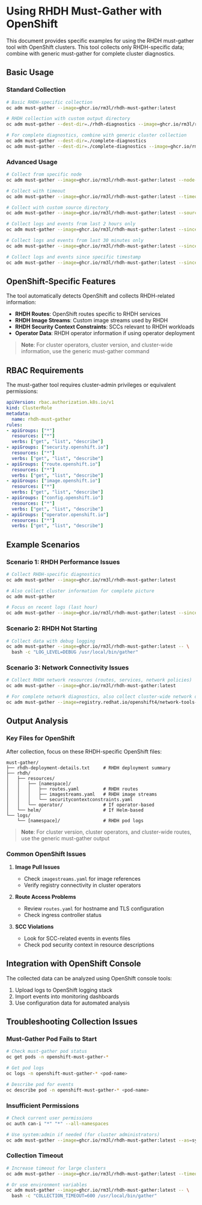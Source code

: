 # Using RHDH Must-Gather with OpenShift

This document provides specific examples for using the RHDH must-gather tool with OpenShift clusters. This tool collects only RHDH-specific data; combine with generic must-gather for complete cluster diagnostics.

## Basic Usage

### Standard Collection

```bash
# Basic RHDH-specific collection
oc adm must-gather --image=ghcr.io/rm3l/rhdh-must-gather:latest

# RHDH collection with custom output directory
oc adm must-gather --dest-dir=./rhdh-diagnostics --image=ghcr.io/rm3l/rhdh-must-gather:latest

# For complete diagnostics, combine with generic cluster collection
oc adm must-gather --dest-dir=./complete-diagnostics
oc adm must-gather --dest-dir=./complete-diagnostics --image=ghcr.io/rm3l/rhdh-must-gather:latest
```

### Advanced Usage

```bash
# Collect from specific node
oc adm must-gather --image=ghcr.io/rm3l/rhdh-must-gather:latest --node-name=worker-1

# Collect with timeout
oc adm must-gather --image=ghcr.io/rm3l/rhdh-must-gather:latest --timeout=10m

# Collect with custom source directory
oc adm must-gather --image=ghcr.io/rm3l/rhdh-must-gather:latest --source-dir=/tmp/rhdh-data

# Collect logs and events from last 2 hours only
oc adm must-gather --image=ghcr.io/rm3l/rhdh-must-gather:latest --since=2h

# Collect logs and events from last 30 minutes only
oc adm must-gather --image=ghcr.io/rm3l/rhdh-must-gather:latest --since=30m

# Collect logs and events since specific timestamp
oc adm must-gather --image=ghcr.io/rm3l/rhdh-must-gather:latest --since-time=2025-08-21T20:00:00Z
```

## OpenShift-Specific Features

The tool automatically detects OpenShift and collects RHDH-related information:

- **RHDH Routes**: OpenShift routes specific to RHDH services
- **RHDH Image Streams**: Custom image streams used by RHDH
- **RHDH Security Context Constraints**: SCCs relevant to RHDH workloads
- **Operator Data**: RHDH operator information if using operator deployment

> **Note**: For cluster operators, cluster version, and cluster-wide information, use the generic must-gather command

## RBAC Requirements

The must-gather tool requires cluster-admin privileges or equivalent permissions:

```yaml
apiVersion: rbac.authorization.k8s.io/v1
kind: ClusterRole
metadata:
  name: rhdh-must-gather
rules:
- apiGroups: ["*"]
  resources: ["*"]
  verbs: ["get", "list", "describe"]
- apiGroups: ["security.openshift.io"]
  resources: ["*"]
  verbs: ["get", "list", "describe"]
- apiGroups: ["route.openshift.io"]
  resources: ["*"]
  verbs: ["get", "list", "describe"]
- apiGroups: ["image.openshift.io"]
  resources: ["*"]
  verbs: ["get", "list", "describe"]
- apiGroups: ["config.openshift.io"]
  resources: ["*"]
  verbs: ["get", "list", "describe"]
- apiGroups: ["operator.openshift.io"]
  resources: ["*"]
  verbs: ["get", "list", "describe"]
```

## Example Scenarios

### Scenario 1: RHDH Performance Issues

```bash
# Collect RHDH-specific diagnostics
oc adm must-gather --image=ghcr.io/rm3l/rhdh-must-gather:latest

# Also collect cluster information for complete picture
oc adm must-gather

# Focus on recent logs (last hour)
oc adm must-gather --image=ghcr.io/rm3l/rhdh-must-gather:latest --since=1h
```

### Scenario 2: RHDH Not Starting

```bash
# Collect data with debug logging
oc adm must-gather --image=ghcr.io/rm3l/rhdh-must-gather:latest -- \
  bash -c "LOG_LEVEL=DEBUG /usr/local/bin/gather"
```

### Scenario 3: Network Connectivity Issues

```bash
# Collect RHDH network resources (routes, services, network policies)
oc adm must-gather --image=ghcr.io/rm3l/rhdh-must-gather:latest

# For complete network diagnostics, also collect cluster-wide network data
oc adm must-gather --image=registry.redhat.io/openshift4/network-tools-rhel8:latest
```

## Output Analysis

### Key Files for OpenShift

After collection, focus on these RHDH-specific OpenShift files:

```
must-gather/
├── rhdh-deployment-details.txt     # RHDH deployment summary
├── rhdh/
│   ├── resources/
│   │   ├── [namespace]/
│   │   │   ├── routes.yaml         # RHDH routes
│   │   │   ├── imagestreams.yaml   # RHDH image streams
│   │   │   └── securitycontextconstraints.yaml
│   │   └── operator/               # If operator-based
│   └── helm/                       # If Helm-based
└── logs/
    └── [namespace]/                # RHDH pod logs
```

> **Note**: For cluster version, cluster operators, and cluster-wide routes, use the generic must-gather output

### Common OpenShift Issues

1. **Image Pull Issues**
   - Check `imagestreams.yaml` for image references
   - Verify registry connectivity in cluster operators

2. **Route Access Problems**
   - Review `routes.yaml` for hostname and TLS configuration
   - Check ingress controller status

3. **SCC Violations**
   - Look for SCC-related events in events files
   - Check pod security context in resource descriptions

## Integration with OpenShift Console

The collected data can be analyzed using OpenShift console tools:

1. Upload logs to OpenShift logging stack
2. Import events into monitoring dashboards
3. Use configuration data for automated analysis

## Troubleshooting Collection Issues

### Must-Gather Pod Fails to Start

```bash
# Check must-gather pod status
oc get pods -n openshift-must-gather-*

# Get pod logs
oc logs -n openshift-must-gather-* <pod-name>

# Describe pod for events
oc describe pod -n openshift-must-gather-* <pod-name>
```

### Insufficient Permissions

```bash
# Check current user permissions
oc auth can-i "*" "*" --all-namespaces

# Use system:admin if needed (for cluster administrators)
oc adm must-gather --image=ghcr.io/rm3l/rhdh-must-gather:latest --as=system:admin
```

### Collection Timeout

```bash
# Increase timeout for large clusters
oc adm must-gather --image=ghcr.io/rm3l/rhdh-must-gather:latest --timeout=20m

# Or use environment variables
oc adm must-gather --image=ghcr.io/rm3l/rhdh-must-gather:latest -- \
  bash -c "COLLECTION_TIMEOUT=600 /usr/local/bin/gather"
```